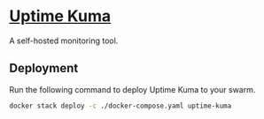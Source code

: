 # [Uptime Kuma](https://uptime.kuma.pet/)

A self-hosted monitoring tool.

## Deployment

Run the following command to deploy Uptime Kuma to your swarm.

```bash
docker stack deploy -c ./docker-compose.yaml uptime-kuma
```
